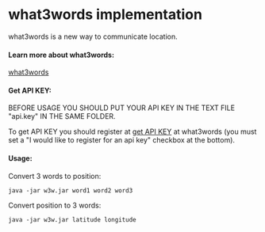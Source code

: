 # what3words implementation

what3words is a new way to communicate location.

#### Learn more about what3words:
[what3words](http://what3words.com/ "what3words")

#### Get API KEY:

BEFORE USAGE YOU SHOULD PUT YOUR API KEY IN THE TEXT FILE "api.key" IN THE SAME FOLDER.

To get API KEY you should register at [get API KEY](http://developer.what3words.com/api-register "get API KEY") at what3words
(you must set a "I would like to register for an api key" checkbox at the bottom).

#### Usage:

Convert 3 words to position:

    java -jar w3w.jar word1 word2 word3

Convert position to 3 words:

    java -jar w3w.jar latitude longitude
